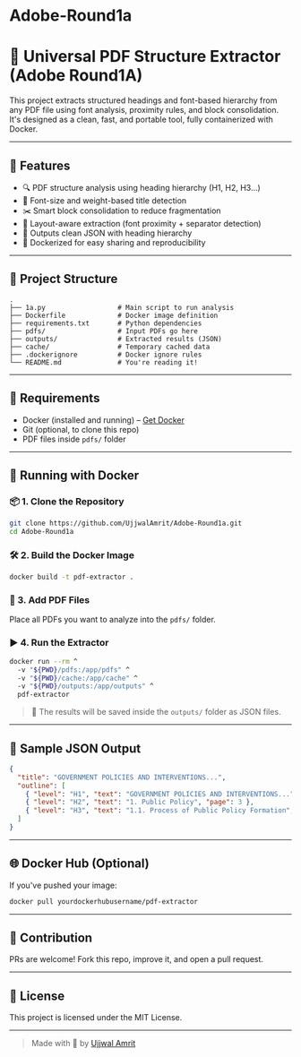 # Adobe-Round1a


# 📄 Universal PDF Structure Extractor (Adobe Round1A)

This project extracts structured headings and font-based hierarchy from any PDF file using font analysis, proximity rules, and block consolidation. It's designed as a clean, fast, and portable tool, fully containerized with Docker.

---

## 🚀 Features

- 🔍 PDF structure analysis using heading hierarchy (H1, H2, H3...)
- 🎯 Font-size and weight-based title detection
- ✂️ Smart block consolidation to reduce fragmentation
- 📐 Layout-aware extraction (font proximity + separator detection)
- 🧠 Outputs clean JSON with heading hierarchy
- 🐳 Dockerized for easy sharing and reproducibility

---

## 📁 Project Structure

```
.
├── 1a.py                  # Main script to run analysis
├── Dockerfile             # Docker image definition
├── requirements.txt       # Python dependencies
├── pdfs/                  # Input PDFs go here
├── outputs/               # Extracted results (JSON)
├── cache/                 # Temporary cached data
├── .dockerignore          # Docker ignore rules
└── README.md              # You're reading it!
```

---

## 🧰 Requirements

- Docker (installed and running) – [Get Docker](https://docs.docker.com/get-docker/)
- Git (optional, to clone this repo)
- PDF files inside `pdfs/` folder

---

## 🐳 Running with Docker

### 📦 1. Clone the Repository

```bash
git clone https://github.com/UjjwalAmrit/Adobe-Round1a.git
cd Adobe-Round1a
```

### 🛠️ 2. Build the Docker Image

```bash
docker build -t pdf-extractor .
```

### 📂 3. Add PDF Files

Place all PDFs you want to analyze into the `pdfs/` folder.

### ▶️ 4. Run the Extractor

```bash
docker run --rm ^
  -v "${PWD}/pdfs:/app/pdfs" ^
  -v "${PWD}/cache:/app/cache" ^
  -v "${PWD}/outputs:/app/outputs" ^
  pdf-extractor
```

> 📁 The results will be saved inside the `outputs/` folder as JSON files.

---

## 🧪 Sample JSON Output

```json
{
  "title": "GOVERNMENT POLICIES AND INTERVENTIONS...",
  "outline": [
    { "level": "H1", "text": "GOVERNMENT POLICIES AND INTERVENTIONS...", "page": 2 },
    { "level": "H2", "text": "1. Public Policy", "page": 3 },
    { "level": "H3", "text": "1.1. Process of Public Policy Formation", "page": 3 }
  ]
}
```

---

## 🌐 Docker Hub (Optional)

If you've pushed your image:

```bash
docker pull yourdockerhubusername/pdf-extractor
```

---

## 🤝 Contribution

PRs are welcome! Fork this repo, improve it, and open a pull request.

---

## 📄 License

This project is licensed under the MIT License.

---

> Made with 💙 by [Ujjwal Amrit](https://github.com/UjjwalAmrit)
